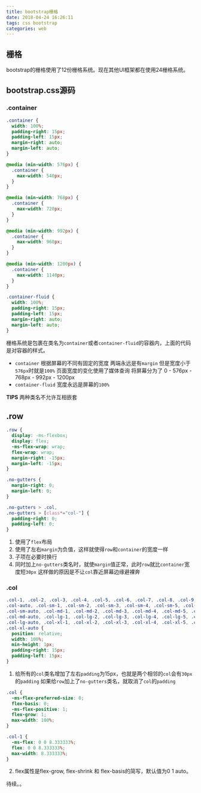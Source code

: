 ```yaml
---
title: bootstrap栅格
date: 2018-04-24 16:26:11
tags: css bootstrap
categories: web
---
```


## 栅格
bootstrap的栅格使用了12份栅格系统。现在其他UI框架都在使用24栅格系统。

## bootstrap.css源码

### .container
``` css
.container {
  width: 100%;
  padding-right: 15px;
  padding-left: 15px;
  margin-right: auto;
  margin-left: auto;
}

@media (min-width: 576px) {
  .container {
    max-width: 540px;
  }
}

@media (min-width: 768px) {
  .container {
    max-width: 720px;
  }
}

@media (min-width: 992px) {
  .container {
    max-width: 960px;
  }
}

@media (min-width: 1200px) {
  .container {
    max-width: 1140px;
  }
}

.container-fluid {
  width: 100%;
  padding-right: 15px;
  padding-left: 15px;
  margin-right: auto;
  margin-left: auto;
}
```

栅格系统是包裹在类名为`container`或者`container-fluid`的容器内，上面的代码是对容器的样式。

- `container` 根据屏幕的不同有固定的宽度 两端永远是有`margin` 但是宽度小于`576px`时就是`100%` 页面宽度的变化使用了媒体查询
    将屏幕分为了 0 - 576px - 768px - 992px - 1200px
- `container-fluid` 宽度永远是屏幕的`100%`

**TIPS**
两种类名不允许互相嵌套

## .row

``` css
.row {
  display: -ms-flexbox;
  display: flex;
  -ms-flex-wrap: wrap;
  flex-wrap: wrap;
  margin-right: -15px;
  margin-left: -15px;
}

.no-gutters {
  margin-right: 0;
  margin-left: 0;
}

.no-gutters > .col,
.no-gutters > [class*="col-"] {
  padding-right: 0;
  padding-left: 0;
}
```

1. 使用了`flex`布局
2. 使用了左右`margin`为负值，这样就使得`row`和`container`的宽度一样
3. 子项在必要时换行
4. 同时加上`no-gutters`类名时，就使`margin`值正常，此时`row`就比`container`宽度短`30px` 这样做的原因是不让`col`靠近屏幕边缘避裸奔

### .col

``` css
.col-1, .col-2, .col-3, .col-4, .col-5, .col-6, .col-7, .col-8, .col-9, .col-10, .col-11, .col-12, .col,
.col-auto, .col-sm-1, .col-sm-2, .col-sm-3, .col-sm-4, .col-sm-5, .col-sm-6, .col-sm-7, .col-sm-8, .col-sm-9, .col-sm-10, .col-sm-11, .col-sm-12, .col-sm,
.col-sm-auto, .col-md-1, .col-md-2, .col-md-3, .col-md-4, .col-md-5, .col-md-6, .col-md-7, .col-md-8, .col-md-9, .col-md-10, .col-md-11, .col-md-12, .col-md,
.col-md-auto, .col-lg-1, .col-lg-2, .col-lg-3, .col-lg-4, .col-lg-5, .col-lg-6, .col-lg-7, .col-lg-8, .col-lg-9, .col-lg-10, .col-lg-11, .col-lg-12, .col-lg,
.col-lg-auto, .col-xl-1, .col-xl-2, .col-xl-3, .col-xl-4, .col-xl-5, .col-xl-6, .col-xl-7, .col-xl-8, .col-xl-9, .col-xl-10, .col-xl-11, .col-xl-12, .col-xl,
.col-xl-auto {
  position: relative;
  width: 100%;
  min-height: 1px;
  padding-right: 15px;
  padding-left: 15px;
}
```

1. 给所有的`col`类名增加了左右`padding`为15px，也就是两个相邻的`col`会有`30px`的`padding`
    如果给`row`加上了`no-gutters`类名，就取消了`col`的`padding`

``` css
.col {
  -ms-flex-preferred-size: 0;
  flex-basis: 0;
  -ms-flex-positive: 1;
  flex-grow: 1;
  max-width: 100%;
}

.col-1 {
  -ms-flex: 0 0 8.333333%;
  flex: 0 0 8.333333%;
  max-width: 8.333333%;
}
```

2. flex属性是flex-grow, flex-shrink 和 flex-basis的简写，默认值为0 1 auto。

待续。。